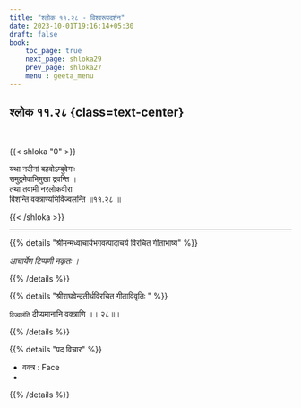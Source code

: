 ```yaml
---
title: "श्लोक ११.२८ - विश्वरूपदर्शन"
date: 2023-10-01T19:16:14+05:30
draft: false
book:
    toc_page: true
    next_page: shloka29
    prev_page: shloka27
    menu : geeta_menu
---
```




## श्लोक ११.२८ {class=text-center}

<br/>

{{< shloka  "0"  >}}

यथा नदीनां बहवोऽम्बुवेगाः  
समुद्रमेवाभिमुखा द्रवन्ति ।    
तथा तवामी नरलोकवीरा  
विशन्ति वक्त्राण्यभिविज्वलन्ति ॥११.२८ ॥

{{< /shloka >}}

---


{{% details "श्रीमन्मध्वाचार्यभगवत्पादाचर्य विरचित  गीताभाष्य" %}}

*आचार्येण टिप्पणी नकृतः ।*

{{% /details %}}



{{% details "श्रीराघवेन्द्रतीर्थविरचित गीताविवृतिः " %}}

`विज्वलंति` दीप्यमानानि वक्त्राणि ।। २८॥।


{{% /details %}}



{{% details "पद विचार" %}}

- वक्त्र : Face
-  

{{% /details %}}

